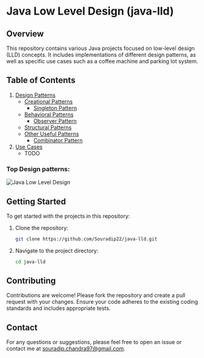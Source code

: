 # Java Low Level Design (java-lld)

## Overview

This repository contains various Java projects focused on low-level design (LLD) concepts. It includes implementations of different design patterns, as well as specific use cases such as a coffee machine and parking lot system.

## Table of Contents

1. [Design Patterns](#design-patterns)
    - [Creational Patterns](src/main/java/org/example/designpatterns/creational)
        - [Singleton Pattern](src/main/java/org/example/designpatterns/creational/singleton)
    - [Behavioral Patterns](src/main/java/org/example/designpatterns/behavioral)
        - [Observer Pattern](src/main/java/org/example/designpatterns/behavioral/observerpattern)
    - [Structural Patterns](src/main/java/org/example/designpatterns/structural)
    - [Other Useful Patterns](src/main/java/org/example/designpatterns/otherpatterns)
        - [Combinator Pattern](src/main/java/org/example/designpatterns/otherpatterns/combinatorpattern)
3. [Use Cases](#use-cases)
    - TODO

### Top Design patterns:
![Java Low Level Design](https://media.licdn.com/dms/image/D4E22AQHqx9Ir6Yjwxw/feedshare-shrink_1280/0/1698323337704?e=1720656000&v=beta&t=a8JkKuw__2Z2xahU5EKOwGjxv2s1Bd7ZsJOcWaWenBU)



## Getting Started

To get started with the projects in this repository:

1. Clone the repository:
    ```bash
    git clone https://github.com/Souradip22/java-lld.git
    ```

2. Navigate to the project directory:
    ```bash
    cd java-lld
    ```

## Contributing

Contributions are welcome! Please fork the repository and create a pull request with your changes. Ensure your code adheres to the existing coding standards and includes appropriate tests.


## Contact

For any questions or suggestions, please feel free to open an issue or contact me at [souradip.chandra97@gmail.com](mailto:souradip.chandra97@gmail.com).
